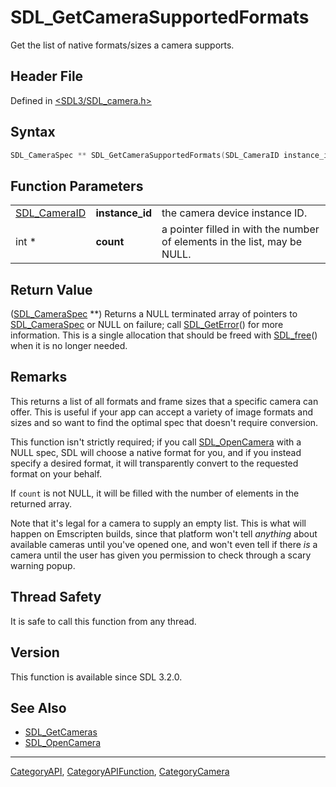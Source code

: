 # SDL_GetCameraSupportedFormats

Get the list of native formats/sizes a camera supports.

## Header File

Defined in [<SDL3/SDL_camera.h>](https://github.com/libsdl-org/SDL/blob/main/include/SDL3/SDL_camera.h)

## Syntax

```c
SDL_CameraSpec ** SDL_GetCameraSupportedFormats(SDL_CameraID instance_id, int *count);
```

## Function Parameters

|                              |                 |                                                                           |
| ---------------------------- | --------------- | ------------------------------------------------------------------------- |
| [SDL_CameraID](SDL_CameraID) | **instance_id** | the camera device instance ID.                                            |
| int *                        | **count**       | a pointer filled in with the number of elements in the list, may be NULL. |

## Return Value

([SDL_CameraSpec](SDL_CameraSpec) **) Returns a NULL terminated array of
pointers to [SDL_CameraSpec](SDL_CameraSpec) or NULL on failure; call
[SDL_GetError](SDL_GetError)() for more information. This is a single
allocation that should be freed with [SDL_free](SDL_free)() when it is no
longer needed.

## Remarks

This returns a list of all formats and frame sizes that a specific camera
can offer. This is useful if your app can accept a variety of image formats
and sizes and so want to find the optimal spec that doesn't require
conversion.

This function isn't strictly required; if you call
[SDL_OpenCamera](SDL_OpenCamera) with a NULL spec, SDL will choose a native
format for you, and if you instead specify a desired format, it will
transparently convert to the requested format on your behalf.

If `count` is not NULL, it will be filled with the number of elements in
the returned array.

Note that it's legal for a camera to supply an empty list. This is what
will happen on Emscripten builds, since that platform won't tell _anything_
about available cameras until you've opened one, and won't even tell if
there _is_ a camera until the user has given you permission to check
through a scary warning popup.

## Thread Safety

It is safe to call this function from any thread.

## Version

This function is available since SDL 3.2.0.

## See Also

- [SDL_GetCameras](SDL_GetCameras)
- [SDL_OpenCamera](SDL_OpenCamera)

----
[CategoryAPI](CategoryAPI), [CategoryAPIFunction](CategoryAPIFunction), [CategoryCamera](CategoryCamera)

